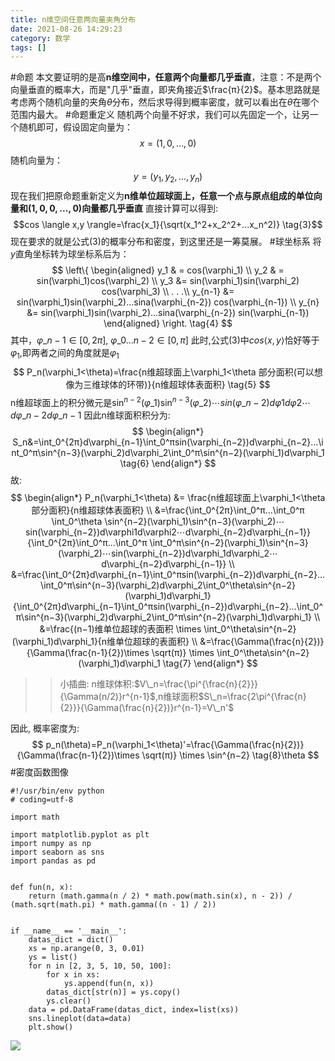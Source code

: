 ```yaml
---
title: n维空间任意两向量夹角分布
date: 2021-08-26 14:29:23
category: 数学
tags: []
---
```

#命题
本文要证明的是高**n维空间中，任意两个向量都几乎垂直**，注意：不是两个向量垂直的概率大，而是"几乎"垂直，即夹角接近$\frac{π}{2}$。基本思路就是考虑两个随机向量的夹角$\theta$分布，然后求导得到概率密度，就可以看出在$\theta$在哪个范围内最大。
#命题重定义
随机两个向量不好求，我们可以先固定一个，让另一个随机即可，假设固定向量为：
$$x=(1,0,...,0) \tag{1}$$
随机向量为：
$$y=(y_1,y_2,...,y_n) \tag{2}$$
现在我们把原命题重新定义为**n维单位超球面上，任意一个点与原点组成的单位向量和$(1,0,0,...,0)$向量都几乎垂直**
直接计算可以得到:
$$cos \langle x,y \rangle=\frac{x_1}{\sqrt(x_1^2+x_2^2+...x_n^2)} \tag{3}$$
现在要求的就是公式(3)的概率分布和密度，到这里还是一筹莫展。
#球坐标系
将$y$直角坐标转为球坐标系后为：
$$
\left\{
    \begin{aligned}
    y_1 & =  cos(\varphi_1) \\
    y_2 & =  sin(\varphi_1)cos(\varphi_2) \\
    y_3 &= sin(\varphi_1)sin(\varphi_2) cos(\varphi_3) \\
    .
    .
    .\\
    y_{n-1} &= sin(\varphi_1)sin(\varphi_2)...sina(\varphi_{n-2}) cos(\varphi_{n-1}) \\
    y_{n} &= sin(\varphi_1)sin(\varphi_2)...sina(\varphi_{n-2}) sin(\varphi_{n-1})
    \end{aligned}
\right. \tag{4}
$$
其中，$\varphi\_{n-1} \in[0,2π]$,  $\varphi\_{0...n-2} \in[0,π]$
此时,公式(3)中$cos \langle x,y \rangle$恰好等于$\varphi_1$,即两者之间的角度就是$\varphi_1$
$$
P_n(\varphi_1<\theta)=\frac{n维超球面上\varphi_1<\theta 部分面积(可以想像为三维球体的环带)}{n维超球体表面积} \tag{5}
$$
n维超球面上的积分微元是$\sin^{n−2}(\varphi\_1)\sin^{n−3}(\varphi\_2)⋯sin(\varphi\_{n−2})d\varphi1d\varphi2⋯d\varphi\_{n−2}d\varphi\_{n−1}$ 
因此n维球面积积分为:
$$
\begin{align*}
S_n&=\int_0^{2π}d\varphi_{n−1}\int_0^πsin(\varphi_{n−2})d\varphi_{n−2}...\int_0^π\sin^{n−3}(\varphi_2)d\varphi_2\int_0^π\sin^{n−2}(\varphi_1)d\varphi_1 \tag{6}
\end{align*}
$$
故:
$$
\begin{align*}
P_n(\varphi_1<\theta) &= \frac{n维超球面上\varphi_1<\theta 部分面积}{n维超球体表面积} \\
&=\frac{\int_0^{2π}\int_0^π...\int_0^π \int_0^\theta \sin^{n−2}(\varphi_1)\sin^{n−3}(\varphi_2)⋯sin(\varphi_{n−2})d\varphi1d\varphi2⋯d\varphi_{n−2}d\varphi_{n−1}}{\int_0^{2π}\int_0^π...\int_0^π \int_0^π\sin^{n−2}(\varphi_1)\sin^{n−3}(\varphi_2)⋯sin(\varphi_{n−2})d\varphi_1d\varphi_2⋯d\varphi_{n−2}d\varphi_{n−1}} \\
&=\frac{\int_0^{2π}d\varphi_{n−1}\int_0^πsin(\varphi_{n−2})d\varphi_{n−2}...\int_0^π\sin^{n−3}(\varphi_2)d\varphi_2\int_0^\theta\sin^{n−2}(\varphi_1)d\varphi_1}{\int_0^{2π}d\varphi_{n−1}\int_0^πsin(\varphi_{n−2})d\varphi_{n−2}...\int_0^π\sin^{n−3}(\varphi_2)d\varphi_2\int_0^π\sin^{n−2}(\varphi_1)d\varphi_1} \\
&=\frac{(n−1)维单位超球的表面积 \times \int_0^\theta\sin^{n−2}(\varphi_1)d\varphi_1}{n维单位超球的表面积} \\
&=\frac{\Gamma(\frac{n}{2})}{\Gamma(\frac{n-1}{2})\times \sqrt(π)} \times \int_0^\theta\sin^{n−2}(\varphi_1)d\varphi_1 \tag{7}
\end{align*}
$$
>>小插曲:
n维球体积:$V\_n=\frac{\pi^{\frac{n}{2}}}{\Gamma(n/2)}r^{n-1}$,n维球面积$S\_n=\frac{2\pi^{\frac{n}{2}}}{\Gamma(\frac{n}{2})}r^{n-1}=V\_n'$

因此,  概率密度为:
$$
p_n(\theta)=P_n(\varphi_1<\theta)'=\frac{\Gamma(\frac{n}{2})}{\Gamma(\frac{n-1}{2})\times \sqrt(π)} \times \sin^{n−2} \tag{8}\theta
$$
#密度函数图像
```
#!/usr/bin/env python
# coding=utf-8

import math

import matplotlib.pyplot as plt
import numpy as np
import seaborn as sns
import pandas as pd


def fun(n, x):
    return (math.gamma(n / 2) * math.pow(math.sin(x), n - 2)) / (math.sqrt(math.pi) * math.gamma((n - 1) / 2))


if __name__ == '__main__':
    datas_dict = dict()
    xs = np.arange(0, 3, 0.01)
    ys = list()
    for n in [2, 3, 5, 10, 50, 100]:
        for x in xs:
            ys.append(fun(n, x))
        datas_dict[str(n)] = ys.copy()
        ys.clear()
    data = pd.DataFrame(datas_dict, index=list(xs))
    sns.lineplot(data=data)
    plt.show()

```
![](/img/nvector.jpeg)